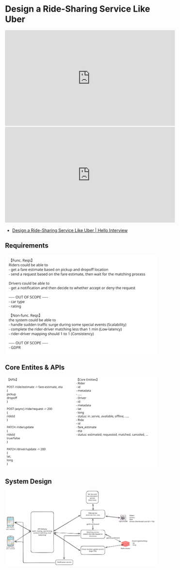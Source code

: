# Design a Ride-Sharing Service Like Uber

<iframe width="560" height="315" src="https://www.youtube.com/embed/lsKU38RKQSo?si=z4qnxhafRiSxdcAn" title="YouTube video player" frameborder="0" allow="accelerometer; autoplay; clipboard-write; encrypted-media; gyroscope; picture-in-picture; web-share" referrerpolicy="strict-origin-when-cross-origin" allowfullscreen></iframe>

<iframe width="560" height="315" src="https://www.youtube.com/embed/DGtalg5efCw?si=nqG81J6EBG9GwnQA" title="YouTube video player" frameborder="0" allow="accelerometer; autoplay; clipboard-write; encrypted-media; gyroscope; picture-in-picture; web-share" referrerpolicy="strict-origin-when-cross-origin" allowfullscreen></iframe>

- [Design a Ride-Sharing Service Like Uber | Hello Interview](https://www.hellointerview.com/learn/system-design/problem-breakdowns/uber)

## Requirements


![](./assets/requirements.excalidraw.svg)

## Core Entites & APIs

![](./assets/core-entities-apis.excalidraw.svg)

## System Design

![](./assets/system-design.excalidraw.svg)